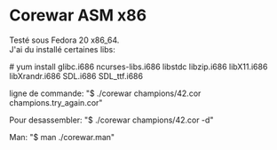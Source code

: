 Corewar ASM x86
=====

Testé sous Fedora 20 x86_64.  
J'ai du installé certaines libs:  

\# yum install glibc.i686 ncurses-libs.i686 libstdc libzip.i686 libX11.i686 libXrandr.i686 SDL.i686 SDL_ttf.i686  
  
ligne de commande: "$ ./corewar champions/42.cor champions.try_again.cor"  
  
Pour desassembler: "$ ./corewar champions/42.cor -d"

Man: "$ man ./corewar.man"  
